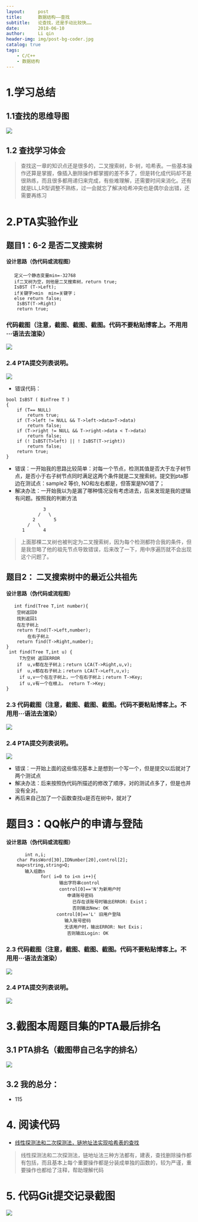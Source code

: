```yaml
---
layout:     post
title:      数据结构——查找
subtitle:   论查找，还是手动比较快……
date:       2018-06-10
author:     Li qin
header-img: img/post-bg-coder.jpg
catalog: true
tags:
    - C/C++
    - 数据结构
---
```


# 1.学习总结
## 1.1查找的思维导图
![](https://images2018.cnblogs.com/blog/1233587/201805/1233587-20180527225035576-357183968.png)

## 1.2 查找学习体会
> 查找这一章的知识点还是很多的，二叉搜索树，B-树，哈希表。一些基本操作还算是掌握，像插入删除操作都掌握的差不多了，但是转化成代码却不是很熟练，而且很多都用递归来完成，有些难理解，还需要时间来消化。还有就是LL,LR型调整不熟练，过一会就忘了解决哈希冲突也是偶尔会出错，还需要再练习

# 2.PTA实验作业
## 题目1：6-2 是否二叉搜索树
#### 设计思路（伪代码或流程图）
```
   定义一个静态变量min=-32768
   if二叉树为空，则他是二叉搜索树，return true;
   IsBST (T->Left);
   if关键字>min  min=关键字；
   else return false;
    IsBST(T->Right)
	return true;
```
### 代码截图（注意，截图、截图、截图。代码不要粘贴博客上。不用用···语法去渲染）

![](https://images2018.cnblogs.com/blog/1233587/201805/1233587-20180526214505329-1953969693.png)

### 2.4 PTA提交列表说明。

![](https://images2018.cnblogs.com/blog/1233587/201805/1233587-20180526214550412-1579189410.png)
- 错误代码：

```
bool IsBST ( BinTree T )
{
    if (T== NULL)
        return true;
    if (T->left != NULL && T->left->data>T->data)
        return false;
    if (T->right != NULL && T->right->data < T->data)
        return false;
    if (! IsBST(T>left) || ! IsBST(T->right))
        return false;
    return true;
}

```

- 错误：一开始我的思路比较简单：对每一个节点，检测其值是否大于左子树节点，是否小于右子树节点同时满足这两个条件就是二叉搜索树。提交到pta那边在测试点：sample2 等价, NO和左右都是，但答案是NO错了；
- 解决办法：一开始我以为是漏了哪种情况没有考虑进去，后来发现是我的逻辑有问题。按照我的判断方法
```
              3
            /   \
          2       5
        /   \
      1       4
```

> 上面那棵二叉树也被判定为二叉搜索树，因为每个检测都符合我的条件，但是我忽略了他的祖先节点导致错误，后来改了一下，用中序遍历就不会出现这个问题了。

## 题目2： 二叉搜索树中的最近公共祖先

#### 设计思路（伪代码或流程图）

```
   int find(Tree T,int number){
    空树返回0
    找到返回1
    在左子树上
    return find(T->Left,number);
        在右子树上
    return find(T->Right,number);
}
 int find(Tree T,int u) {
     T为空树 返回ERROR
    if  u,v都在左子树上；return LCA(T->Right,u,v);
    if  u,v都在右子树上；return LCA(T->Left,u,v);
     if u,v一个在左子树上，一个在右子树上；return T->Key;
     if u,v有一个在根上。 return T->Key;
}

```
### 2.3 代码截图（注意，截图、截图、截图。代码不要粘贴博客上。不用用···语法去渲染）
![](https://images2018.cnblogs.com/blog/1233587/201805/1233587-20180526222134281-285070508.png)


### 2.4 PTA提交列表说明。
![](https://images2018.cnblogs.com/blog/1233587/201805/1233587-20180526222211333-1679287019.png)
- 错误：一开始上面的这些情况基本上是想到一个写一个，但是提交以后就对了两个测试点
- 解决办法：后来按照伪代码所描述的修改了顺序，对的测试点多了，但是也并没有全对。
- 再后来自己加了一个函数查找u是否在树中，就对了


# 题目3：QQ帐户的申请与登陆

#### 设计思路（伪代码或流程图）

```
       int n,i;
	char PassWord[30],IDNumber[20],control[2];
	map<string,string>Q;
       输入组数n
             for( i=0 to i<n i++){
                    输出字符串control
                    control[0]=='N'为新用户时
                       申请账号密码
                         已存在该账号时输出ERROR: Exist；
                         否则输出New: OK
                   control[0]=='L' 旧用户登陆
                      输入账号密码
                      无该用户时，输出ERROR: Not Exis；
                       否则输出Login: OK

```

### 2.3 代码截图（注意，截图、截图、截图。代码不要粘贴博客上。不用用···语法去渲染）
![](https://images2018.cnblogs.com/blog/1233587/201805/1233587-20180526232656931-1839189984.png)

### 2.4 PTA提交列表说明。
![](https://images2018.cnblogs.com/blog/1233587/201805/1233587-20180526232722165-1599397219.png)


# 3.截图本周题目集的PTA最后排名

## 3.1 PTA排名（截图带自己名字的排名）
![](https://images2018.cnblogs.com/blog/1233587/201805/1233587-20180526232804095-1253455400.png)

## 3.2 我的总分：
- 115

# 4. 阅读代码

- [线性探测法和二次探测法，链地址法实现哈希表的查找](https://blog.csdn.net/qq_35644234/article/details/68068293)

> 线性探测法和二次探测法，链地址法三种方法都有，建表，查找删除操作都有包括，而且基本上每个重要操作都是分装成单独的函数的，较为严谨，重要操作也都给了注释，帮助理解代码

# 5. 代码Git提交记录截图
![](https://images2018.cnblogs.com/blog/1233587/201805/1233587-20180527232423228-336465598.png)
